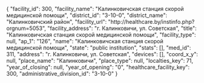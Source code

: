 {
    "facility_id": 300,
    "facility_name": "Калинковичская станция скорой медицинской помощи",
    "district_id": "3-10-0",
    "district_name": "Калинковичский район",
    "facility_url": "http:\/\/healthcare.by\/instinfo.php?orgnum=5053",
    "facility_address": "г. Калинковичи, ул. Советская",
    "title": "Калинковичская станция скорой медицинской помощи",
    "facility_type": null,
    "ap_1": "126",
    "name": "Калинковичская станция скорой медицинской помощи",
    "state": "public institution",
    "stats": [],
    "med_id": 311,
    "address": "г. Калинковичи, ул. Советская",
    "devices": [],
    "coord_x_y": null,
    "place_name": "Калинковичи",
    "place_type": null,
    "localties_key": 71,
    "year_of_closing": null,
    "year_of_opening": "0",
    "healthcare_facility_key": 300,
    "administrative_division_id": "3-10-0"
}